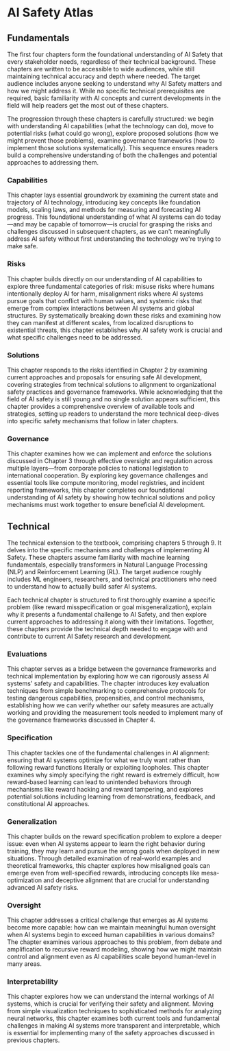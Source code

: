 # AI Safety Atlas

## Fundamentals

The first four chapters form the foundational understanding of AI Safety that every stakeholder needs, regardless of their technical background. These chapters are written to be accessible to wide audiences, while still maintaining technical accuracy and depth where needed. The target audience includes anyone seeking to understand why AI Safety matters and how we might address it. While no specific technical prerequisites are required, basic familiarity with AI concepts and current developments in the field will help readers get the most out of these chapters.

The progression through these chapters is carefully structured: we begin with understanding AI capabilities (what the technology can do), move to potential risks (what could go wrong), explore proposed solutions (how we might prevent those problems), examine governance frameworks (how to implement those solutions systematically). This sequence ensures readers build a comprehensive understanding of both the challenges and potential approaches to addressing them.

### Capabilities

This chapter lays essential groundwork by examining the current state and trajectory of AI technology, introducing key concepts like foundation models, scaling laws, and methods for measuring and forecasting AI progress. This foundational understanding of what AI systems can do today—and may be capable of tomorrow—is crucial for grasping the risks and challenges discussed in subsequent chapters, as we can't meaningfully address AI safety without first understanding the technology we're trying to make safe.

### Risks

This chapter builds directly on our understanding of AI capabilities to explore three fundamental categories of risk: misuse risks where humans intentionally deploy AI for harm, misalignment risks where AI systems pursue goals that conflict with human values, and systemic risks that emerge from complex interactions between AI systems and global structures. By systematically breaking down these risks and examining how they can manifest at different scales, from localized disruptions to existential threats, this chapter establishes why AI safety work is crucial and what specific challenges need to be addressed.

### Solutions

This chapter responds to the risks identified in Chapter 2 by examining current approaches and proposals for ensuring safe AI development, covering strategies from technical solutions to alignment to organizational safety practices and governance frameworks. While acknowledging that the field of AI safety is still young and no single solution appears sufficient, this chapter provides a comprehensive overview of available tools and strategies, setting up readers to understand the more technical deep-dives into specific safety mechanisms that follow in later chapters.

### Governance 

This chapter examines how we can implement and enforce the solutions discussed in Chapter 3 through effective oversight and regulation across multiple layers—from corporate policies to national legislation to international cooperation. By exploring key governance challenges and essential tools like compute monitoring, model registries, and incident reporting frameworks, this chapter completes our foundational understanding of AI safety by showing how technical solutions and policy mechanisms must work together to ensure beneficial AI development.

## Technical

The technical extension to the textbook, comprising chapters 5 through 9. It delves into the specific mechanisms and challenges of implementing AI Safety. These chapters assume familiarity with machine learning fundamentals, especially transformers in Natural Language Processing (NLP) and Reinforcement Learning (RL). The target audience roughly includes ML engineers, researchers, and technical practitioners who need to understand how to actually build safer AI systems.

Each technical chapter is structured to first thoroughly examine a specific problem (like reward misspecification or goal misgeneralization), explain why it presents a fundamental challenge to AI Safety, and then explore current approaches to addressing it along with their limitations. Together, these chapters provide the technical depth needed to engage with and contribute to current AI Safety research and development.

### Evaluations

This chapter serves as a bridge between the governance frameworks and technical implementation by exploring how we can rigorously assess AI systems' safety and capabilities. The chapter introduces key evaluation techniques from simple benchmarking to comprehensive protocols for testing dangerous capabilities, propensities, and control mechanisms, establishing how we can verify whether our safety measures are actually working and providing the measurement tools needed to implement many of the governance frameworks discussed in Chapter 4.

### Specification

This chapter tackles one of the fundamental challenges in AI alignment: ensuring that AI systems optimize for what we truly want rather than following reward functions literally or exploiting loopholes. This chapter examines why simply specifying the right reward is extremely difficult, how reward-based learning can lead to unintended behaviors through mechanisms like reward hacking and reward tampering, and explores potential solutions including learning from demonstrations, feedback, and constitutional AI approaches.

### Generalization

This chapter builds on the reward specification problem to explore a deeper issue: even when AI systems appear to learn the right behavior during training, they may learn and pursue the wrong goals when deployed in new situations. Through detailed examination of real-world examples and theoretical frameworks, this chapter explores how misaligned goals can emerge even from well-specified rewards, introducing concepts like mesa-optimization and deceptive alignment that are crucial for understanding advanced AI safety risks.

### Oversight

This chapter addresses a critical challenge that emerges as AI systems become more capable: how can we maintain meaningful human oversight when AI systems begin to exceed human capabilities in various domains? The chapter examines various approaches to this problem, from debate and amplification to recursive reward modeling, showing how we might maintain control and alignment even as AI capabilities scale beyond human-level in many areas.

### Interpretability

This chapter explores how we can understand the internal workings of AI systems, which is crucial for verifying their safety and alignment. Moving from simple visualization techniques to sophisticated methods for analyzing neural networks, this chapter examines both current tools and fundamental challenges in making AI systems more transparent and interpretable, which is essential for implementing many of the safety approaches discussed in previous chapters.

